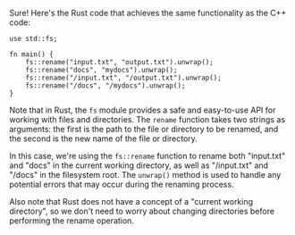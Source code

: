 Sure! Here's the Rust code that achieves the same functionality as the C++ code:
```
use std::fs;

fn main() {
    fs::rename("input.txt", "output.txt").unwrap();
    fs::rename("docs", "mydocs").unwrap();
    fs::rename("/input.txt", "/output.txt").unwrap();
    fs::rename("/docs", "/mydocs").unwrap();
}
```
Note that in Rust, the `fs` module provides a safe and easy-to-use API for working with files and directories. The `rename` function takes two strings as arguments: the first is the path to the file or directory to be renamed, and the second is the new name of the file or directory.

In this case, we're using the `fs::rename` function to rename both "input.txt" and "docs" in the current working directory, as well as "/input.txt" and "/docs" in the filesystem root. The `unwrap()` method is used to handle any potential errors that may occur during the renaming process.

Also note that Rust does not have a concept of a "current working directory", so we don't need to worry about changing directories before performing the rename operation.
